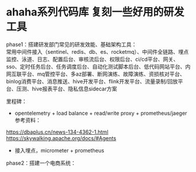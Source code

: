 # ahaha系列代码库 复刻一些好用的研发工具
phase1：搭建研发部门常见的研发效能、基础架构工具：   
常用中间件接入（sentinel、redis、db、es、rocketmq）、中间件全链路、埋点监控、泳道、日志、配置后台、审核流后台、权限后台、ci/cd平台、网关、sso、定时任务后台、任务调度后台、自动化测试脚本后台、低代码网站平台、内网互联平台、mq管控平台、多az部署、断网演练、故障演练、资损核对平台、binlog消费平台、消息推送、hive开发平台、flink开发平台、流量录制/回放平台、压测、hive报表平台、隐私信息sidecar方案   

里程碑：
- opentelemetry + load balance + read/write proxy + prometheus/jaeger
参考资料：

https://dbaplus.cn/news-134-4362-1.html
https://skywalking.apache.org/docs/#Agents
- 接入埋点，micrometer + prometheus


phase2：搭建一个电商系统：



